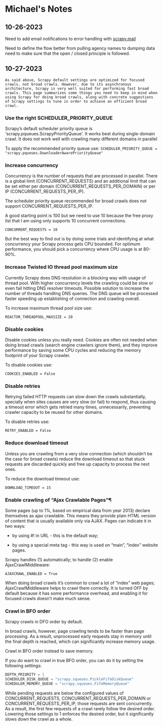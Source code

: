 # Michael's Notes

## 10-26-2023

Need to add email notifications to error handling with [scrapy.mail](https://docs.scrapy.org/en/latest/topics/email.html)

Need to define the flow better from pulling agency names to dumping data need to make sure that the open / closed principle is followed.

## 10-27-2023

```text
As said above, Scrapy default settings are optimized for focused crawls, not broad crawls. However, due to its asynchronous architecture, Scrapy is very well suited for performing fast broad crawls. This page summarizes some things you need to keep in mind when using Scrapy for doing broad crawls, along with concrete suggestions of Scrapy settings to tune in order to achieve an efficient broad crawl.
```

### Use the right SCHEDULER_PRIORITY_QUEUE

Scrapy’s default scheduler priority queue is 'scrapy.pqueues.ScrapyPriorityQueue'. It works best during single-domain crawl. It does not work well with crawling many different domains in parallel

To apply the recommended priority queue use:
`SCHEDULER_PRIORITY_QUEUE = "scrapy.pqueues.DownloaderAwarePriorityQueue"`

### Increase concurrency

Concurrency is the number of requests that are processed in parallel. There is a global limit (CONCURRENT_REQUESTS) and an additional limit that can be set either per domain (CONCURRENT_REQUESTS_PER_DOMAIN) or per IP (CONCURRENT_REQUESTS_PER_IP).

The scheduler priority queue recommended for broad crawls does not support CONCURRENT_REQUESTS_PER_IP.

A good starting point is 100 but we need to use 10 because the free proxy list that I am using only supports 10 concurrent connections.

`CONCURRENT_REQUESTS = 10`

But the best way to find out is by doing some trials and identifying at what concurrency your Scrapy process gets CPU bounded. For optimum performance, you should pick a concurrency where CPU usage is at 80-90%.

### Increase Twisted IO thread pool maximum size

Currently Scrapy does DNS resolution in a blocking way with usage of thread pool. With higher concurrency levels the crawling could be slow or even fail hitting DNS resolver timeouts. Possible solution to increase the number of threads handling DNS queries. The DNS queue will be processed faster speeding up establishing of connection and crawling overall.

To increase maximum thread pool size use:

`REACTOR_THREADPOOL_MAXSIZE = 20`

### Disable cookies

Disable cookies unless you really need. Cookies are often not needed when doing broad crawls (search engine crawlers ignore them), and they improve performance by saving some CPU cycles and reducing the memory footprint of your Scrapy crawler.

To disable cookies use:

`COOKIES_ENABLED = False`

### Disable retries

Retrying failed HTTP requests can slow down the crawls substantially, specially when sites causes are very slow (or fail) to respond, thus causing a timeout error which gets retried many times, unnecessarily, preventing crawler capacity to be reused for other domains.

To disable retries use:

`RETRY_ENABLED = False`

### Reduce download timeout

Unless you are crawling from a very slow connection (which shouldn’t be the case for broad crawls) reduce the download timeout so that stuck requests are discarded quickly and free up capacity to process the next ones.

To reduce the download timeout use:

`DOWNLOAD_TIMEOUT = 15`

### Enable crawling of “Ajax Crawlable Pages”¶

Some pages (up to 1%, based on empirical data from year 2013) declare themselves as ajax crawlable. This means they provide plain HTML version of content that is usually available only via AJAX. Pages can indicate it in two ways:

- by using #! in URL - this is the default way;

- by using a special meta tag - this way is used on “main”, “index” website pages.

Scrapy handles (1) automatically; to handle (2) enable AjaxCrawlMiddleware:

`AJAXCRAWL_ENABLED = True`

When doing broad crawls it’s common to crawl a lot of “index” web pages; AjaxCrawlMiddleware helps to crawl them correctly. It is turned OFF by default because it has some performance overhead, and enabling it for focused crawls doesn’t make much sense.

### Crawl in BFO order

Scrapy crawls in DFO order by default.

In broad crawls, however, page crawling tends to be faster than page processing. As a result, unprocessed early requests stay in memory until the final depth is reached, which can significantly increase memory usage.

Crawl in BFO order instead to save memory.

If you do want to crawl in true BFO order, you can do it by setting the following settings:

```python
DEPTH_PRIORITY = 1
SCHEDULER_DISK_QUEUE = "scrapy.squeues.PickleFifoDiskQueue"
SCHEDULER_MEMORY_QUEUE = "scrapy.squeues.FifoMemoryQueue"
```

While pending requests are below the configured values of CONCURRENT_REQUESTS, CONCURRENT_REQUESTS_PER_DOMAIN or CONCURRENT_REQUESTS_PER_IP, those requests are sent concurrently. As a result, the first few requests of a crawl rarely follow the desired order. Lowering those settings to 1 enforces the desired order, but it significantly slows down the crawl as a whole.
